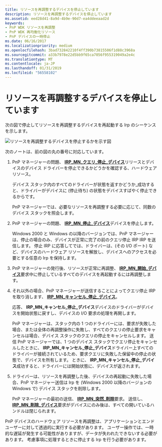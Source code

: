 ```yaml
---
title: リソースを再調整するデバイスを停止しています
description: リソースを再調整するデバイスを停止しています
ms.assetid: eed28d41-8a9d-4b9e-90d7-ea4ddeeaad2d
keywords:
- PnP WDK リソースを再調整
- PnP WDK 再均衡化リソース
- PnP デバイスの一時停止
ms.date: 06/16/2017
ms.localizationpriority: medium
ms.openlocfilehash: 3bad732842210f4ff390b73815506f1d88c3968a
ms.sourcegitcommit: a33b7978e22d5bb9f65ca7056f955319049a2e4c
ms.translationtype: MT
ms.contentlocale: ja-JP
ms.lasthandoff: 01/31/2019
ms.locfileid: "56558102"
---
```

# <a name="stopping-a-device-to-rebalance-resources"></a>リソースを再調整するデバイスを停止しています





次の図で停止してリソースを再調整するデバイスを再起動する Irp のシーケンスを示します。

![リソースを再調整するデバイスを停止するかを示す図](images/stop-irps.png)

次のノートは、前の図の丸の番号に対応しています。

1.  PnP マネージャーの問題、 [ **IRP\_MN\_クエリ\_停止\_デバイス**](https://msdn.microsoft.com/library/windows/hardware/ff551725)リリースとデバイスのデバイス ドライバーを停止できるかどうかを確認する、ハードウェア リソース。

    デバイス スタック内のすべてのドライバーが状態を返すかどうか\_成功すると、ドライバーがデバイスに (停止待ち) の状態をデバイスすばやく停止できるからです。

    PnP マネージャーでは、必要なリソースを再調整する必要に応じて、同数のデバイス スタックを照会します。

2.  PnP マネージャーの問題、 [ **IRP\_MN\_停止\_デバイス**](https://msdn.microsoft.com/library/windows/hardware/ff551755)デバイスを停止します。

    Windows 2000 と Windows の以降のバージョンでは、PnP マネージャーは、停止の場合のみ、デバイスが正常に完了の前のクエリ停止 IRP IRP を送信します。 停止 IRP に応答してでは、ドライバーは、(その I/O ポート) など、デバイスのハードウェア リソースを解放し、デバイスへのアクセスを必要とする任意の Irp を保持します。

3.  PnP マネージャーの発行後、リソースが正常に再調整、 [ **IRP\_MN\_開始\_デバイス**](https://msdn.microsoft.com/library/windows/hardware/ff551749)要求中に停止しているすべてのデバイスを再起動するには再調整します。

4.  それ以外の場合、PnP マネージャーが送信することによってクエリ停止 IRP を取り消します、 [ **IRP\_MN\_キャンセル\_停止\_デバイス**](https://msdn.microsoft.com/library/windows/hardware/ff550826)。

    応答、 **IRP\_MN\_キャンセル\_停止\_デバイス**デバイスのドライバーがデバイスを開始状態に戻すし、デバイスの I/O 要求の処理を再開します。

    PnP マネージャーは、スタック内の 1 つのドライバーには、要求が失敗した場合、または全体の再調整操作に失敗し、すべてのクエリの停止要求をキャンセルは場合、デバイス スタックのクエリの停止をキャンセルします。 送信 PnP マネージャーでは、1 つのデバイス スタックでクエリ停止をキャンセルしたときに、 **IRP\_MN\_キャンセル\_停止\_デバイス**ドライバー上すべてのドライバーが接続されているため、要求クエリに失敗した保留中の停止の状態で、デバイスを所有します。 ときに、 **IRP\_MN\_キャンセル\_停止\_デバイス**成功すると、ドライバーには開始状態に、デバイスが返されます。

5.  ドライバーは、リソースを再調整した後、デバイスの再起動に失敗した場合、PnP マネージャー送信は Irp を (Windows 2000 以降のバージョンの Windows で) デバイス スタックを削除します。

    PnP マネージャーの最初の送信、 [ **IRP\_MN\_突然\_削除**](https://msdn.microsoft.com/library/windows/hardware/ff551760)要求。 送信し、 [ **IRP\_MN\_削除\_デバイス**](https://msdn.microsoft.com/library/windows/hardware/ff551738)要求がデバイスにのみ後は、すべての開いているハンドルは閉じられます。

PnP デバイスのハードウェア リソースを再調整は、アプリケーションとエンドユーザーに対して透過的に実行する必要があります。 ユーザー操作では、一時的な遅延が発生する可能性がありますが、データが失われたできないする必要があります。 考慮事項に処理するときに停止する Irp を行う必要があります。

 

 




